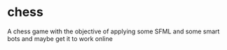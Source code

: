 # chess
A chess game with the objective of applying some SFML and some smart bots and maybe get it to work online
